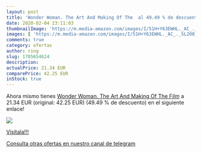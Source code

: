 ```yaml
---
layout: post
title: 'Wonder Woman. The Art And Making Of The  al 49.49 % de descuento'
date: 2020-02-04 23:11:03
thumbnailImage: 'https://m.media-amazon.com/images/I/51H+Y63EWHL._AC_._SL200_.jpg'
images: [ 'https://m.media-amazon.com/images/I/51H+Y63EWHL._AC_._SL200_.jpg' ]
comments: true
category: ofertas
author: ring
slug: 1785654624
description:
actualPrice: 21.34 EUR
comparePrice: 42.25 EUR
inStock: true
---
```


Ahora mismo tienes [Wonder Woman. The Art And Making Of The Film](https://www.amazon.es/dp/1785654624/?tag=redken-21) a 21.34 EUR (original: 42.25 EUR) (49.49 %  de descuento) en el siguiente enlace!

[![](https://m.media-amazon.com/images/I/51H+Y63EWHL._AC_._SL200_.jpg)](https://www.amazon.es/dp/1785654624/?tag=redken-21)

[Visítala!!!](https://www.amazon.es/dp/1785654624/?tag=redken-21)

[Consulta otras ofertas en nuestro canal de telegram](https://t.me/s/ofertas25)
